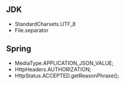 ## JDK

* StandardCharsets.UTF_8
* File.separator

## Spring

* MediaType.APPLICATION_JSON_VALUE;
* HttpHeaders.AUTHORIZATION;
* HttpStatus.ACCEPTED.getReasonPhrase();



